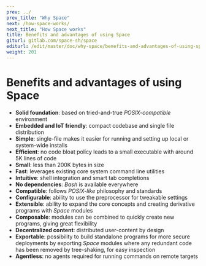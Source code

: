 ```yaml
---
prev: ../
prev_title: "Why Space"
next: /how-space-works/
next_title: "How Space works"
title: Benefits and advantages of using Space
giturl: gitlab.com/space-sh/space
editurl: /edit/master/doc/why-space/benefits-and-advantages-of-using-space.md
weight: 201
---
```


# Benefits and advantages of using Space

- **Solid foundation**: based on tried-and-true _POSIX-compatible_ environment
- **Embedded and IoT friendly**: compact codebase and single file distribution
- **Simple**: single-file makes it easier for running and setting up local or system-wide installs
- **Efficient**: no code bloat policy leads to a small executable with around 5K lines of code
- **Small**: less than 200K bytes in size
- **Fast**: leverages existing core system command line utilities
- **Intuitive**: shell integration and smart tab completions
- **No dependencies**: _Bash_ is available everywhere
- **Compatible**: follows _POSIX-like_ philosophy and standards
- **Configurable**: ability to use the preprocessor for tweakable settings
- **Extensible**: ability to expand the core concepts and creating derivative programs with _Space_ modules
- **Composable**: modules can be combined to quickly create new programs, giving great flexibility
- **Decentralized content**: distributed user-content by design
- **Exportable**: possibility to build standalone programs for more secure deployments by exporting _Space_ modules where any redundant code has been removed by tree-shaking, for easy inspection
- **Agentless**: no agents required for running commands on remote targets  

